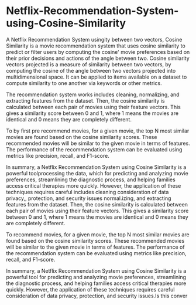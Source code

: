 # Netflix-Recommendation-System-using-Cosine-Similarity

<p class="mb-30">A Netflix Recommendation System usingity between two vectors, Cosine Similarity is a movie recommendation system that uses cosine similarity to predict or filter users by computing the cosine' movie preferences based on their prior decisions and actions of the angle between two. Cosine similarity vectors projected is a measure of similarity between two vectors, by computing the cosine of the angle between two vectors projected into multidimensional space. It can be applied to items available on a dataset to compute similarity to one another via keywords or other metrics.</p>
                      <p class="mb-30">The recommendation system works includes cleaning, normalizing, and extracting features from the dataset. Then, the cosine similarity is calculated between each pair of movies using their feature vectors. This gives a similarity score between 0 and 1, where 1 means the movies are identical and 0 means they are completely different.</p>
                      <p class="mb-30">To by first pre recommend movies, for a given movie, the top N most similar movies are found based on the cosine similarity scores. These recommended movies will be similar to the given movie in terms of features. The performance of the recommendation system can be evaluated using metrics like precision, recall, and F1-score.</p>
                      <p class="mb-30">In summary, a Netflix Recommendation System using Cosine Similarity is a powerful toolprocessing the data, which for predicting and analyzing movie preferences, streamlining the diagnostic process, and helping families access critical therapies more quickly. However, the application of these techniques requires careful includes cleaning consideration of data privacy,, protection, and security issues normal.izing, and extracting features from the dataset. Then, the cosine similarity is calculated between each pair of movies using their feature vectors. This gives a similarity score between 0 and 1, where 1 means the movies are identical and 0 means they are completely different.</p>
                      <p class="mb-30">To recommend movies, for a given movie, the top N most similar movies are found based on the cosine similarity scores. These recommended movies will be similar to the given movie in terms of features. The performance of the recommendation system can be evaluated using metrics like precision, recall, and F1-score.</p>
                      <p class="mb-30">In summary, a Netflix Recommendation System using Cosine Similarity is a powerful tool for predicting and analyzing movie preferences, streamlining the diagnostic process, and helping families access critical therapies more quickly. However, the application of these techniques requires careful consideration of data privacy, protection, and security issues.Is this conver</p>
